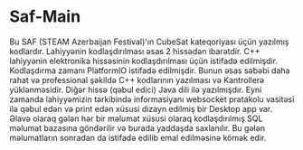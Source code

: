 # Saf-Main

Bu SAF (STEAM Azerbaijan Festival)'ın CubeSat kateqoriyası üçün yazılmış kodlardır. Lahiyyənin kodlaşdırılması əsas 2 hissədən ibarətdir. C++ lahiyyənin elektronika hissəsinin kodlaşdırılması üçün istifadə edilmişdir. Kodlaşdırma zamanı PlatformIO istifadə edilmişdir. Bunun əsas səbəbi daha rahat və professional şəkildə C++ kodlarının yazılması və Kantrollerə yüklənməsidir. Diğər hissə (qəbul edici) Java dili ilə yazılmışdır. Eyni zamanda lahiyyəmizin tərkibində informasiyanı websocket pratakolu vasitəsi ilə qəbul edən və print edən xüsusi dizayn edilmiş bir Desktop app var. Əlavə olaraq gələn hər bir məlumat xüsusi olaraq kodlaşdırılmış SQL məlumat bazasına göndərilir və burada yaddaşda saxlanılır. Bu gələn məlumatların sonradan da istifadə edilib emal edilməsinə kömək edir.
